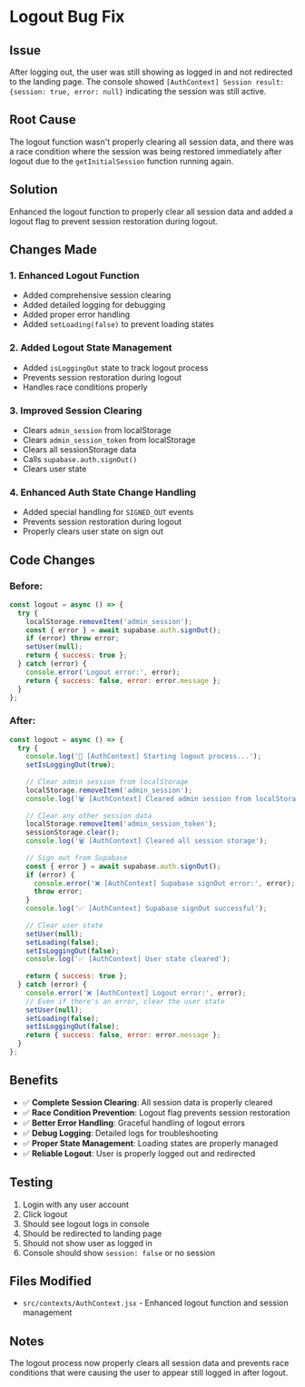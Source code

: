 # Logout Bug Fix

## Issue
After logging out, the user was still showing as logged in and not redirected to the landing page. The console showed `[AuthContext] Session result: {session: true, error: null}` indicating the session was still active.

## Root Cause
The logout function wasn't properly clearing all session data, and there was a race condition where the session was being restored immediately after logout due to the `getInitialSession` function running again.

## Solution
Enhanced the logout function to properly clear all session data and added a logout flag to prevent session restoration during logout.

## Changes Made

### 1. **Enhanced Logout Function**
- Added comprehensive session clearing
- Added detailed logging for debugging
- Added proper error handling
- Added `setLoading(false)` to prevent loading states

### 2. **Added Logout State Management**
- Added `isLoggingOut` state to track logout process
- Prevents session restoration during logout
- Handles race conditions properly

### 3. **Improved Session Clearing**
- Clears `admin_session` from localStorage
- Clears `admin_session_token` from localStorage
- Clears all sessionStorage data
- Calls `supabase.auth.signOut()`
- Clears user state

### 4. **Enhanced Auth State Change Handling**
- Added special handling for `SIGNED_OUT` events
- Prevents session restoration during logout
- Properly clears user state on sign out

## Code Changes

### Before:
```jsx
const logout = async () => {
  try {
    localStorage.removeItem('admin_session');
    const { error } = await supabase.auth.signOut();
    if (error) throw error;
    setUser(null);
    return { success: true };
  } catch (error) {
    console.error('Logout error:', error);
    return { success: false, error: error.message };
  }
};
```

### After:
```jsx
const logout = async () => {
  try {
    console.log('🚪 [AuthContext] Starting logout process...');
    setIsLoggingOut(true);
    
    // Clear admin session from localStorage
    localStorage.removeItem('admin_session');
    console.log('🗑️ [AuthContext] Cleared admin session from localStorage');
    
    // Clear any other session data
    localStorage.removeItem('admin_session_token');
    sessionStorage.clear();
    console.log('🗑️ [AuthContext] Cleared all session storage');
    
    // Sign out from Supabase
    const { error } = await supabase.auth.signOut();
    if (error) {
      console.error('❌ [AuthContext] Supabase signOut error:', error);
      throw error;
    }
    console.log('✅ [AuthContext] Supabase signOut successful');
    
    // Clear user state
    setUser(null);
    setLoading(false);
    setIsLoggingOut(false);
    console.log('✅ [AuthContext] User state cleared');
    
    return { success: true };
  } catch (error) {
    console.error('❌ [AuthContext] Logout error:', error);
    // Even if there's an error, clear the user state
    setUser(null);
    setLoading(false);
    setIsLoggingOut(false);
    return { success: false, error: error.message };
  }
};
```

## Benefits
- ✅ **Complete Session Clearing**: All session data is properly cleared
- ✅ **Race Condition Prevention**: Logout flag prevents session restoration
- ✅ **Better Error Handling**: Graceful handling of logout errors
- ✅ **Debug Logging**: Detailed logs for troubleshooting
- ✅ **Proper State Management**: Loading states are properly managed
- ✅ **Reliable Logout**: User is properly logged out and redirected

## Testing
1. Login with any user account
2. Click logout
3. Should see logout logs in console
4. Should be redirected to landing page
5. Should not show user as logged in
6. Console should show `session: false` or no session

## Files Modified
- `src/contexts/AuthContext.jsx` - Enhanced logout function and session management

## Notes
The logout process now properly clears all session data and prevents race conditions that were causing the user to appear still logged in after logout.

